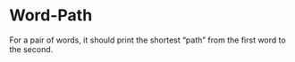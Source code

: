 # Word-Path
For a pair of words, it should print the shortest “path” from the first word to the second.
